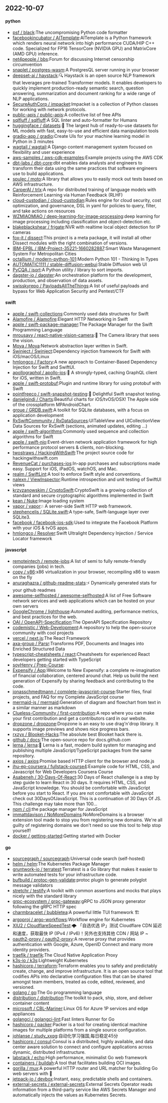 ## 2022-10-07

#### python
* [psf / black](https://github.com/psf/black):The uncompromising Python code formatter
* [facebookincubator / AITemplate](https://github.com/facebookincubator/AITemplate):AITemplate is a Python framework which renders neural network into high performance CUDA/HIP C++ code. Specialized for FP16 TensorCore (NVIDIA GPU) and MatrixCore (AMD GPU) inference.
* [net4people / bbs](https://github.com/net4people/bbs):Forum for discussing Internet censorship circumvention
* [snaplet / postgres-wasm](https://github.com/snaplet/postgres-wasm):A PostgresQL server running in your browser
* [deepset-ai / haystack](https://github.com/deepset-ai/haystack):🔍
Haystack is an open source NLP framework that leverages pre-trained Transformer models. It enables developers to quickly implement production-ready semantic search, question answering, summarization and document ranking for a wide range of NLP applications.
* [SecureAuthCorp / impacket](https://github.com/SecureAuthCorp/impacket):Impacket is a collection of Python classes for working with network protocols.
* [public-apis / public-apis](https://github.com/public-apis/public-apis):A collective list of free APIs
* [sqlfluff / sqlfluff](https://github.com/sqlfluff/sqlfluff):A SQL linter and auto-formatter for Humans
* [huggingface / datasets](https://github.com/huggingface/datasets):🤗
The largest hub of ready-to-use datasets for ML models with fast, easy-to-use and efficient data manipulation tools
* [gradio-app / gradio](https://github.com/gradio-app/gradio):Create UIs for your machine learning model in Python in 3 minutes
* [wagtail / wagtail](https://github.com/wagtail/wagtail):A Django content management system focused on flexibility and user experience
* [aws-samples / aws-cdk-examples](https://github.com/aws-samples/aws-cdk-examples):Example projects using the AWS CDK
* [dbt-labs / dbt-core](https://github.com/dbt-labs/dbt-core):dbt enables data analysts and engineers to transform their data using the same practices that software engineers use to build applications.
* [spulec / moto](https://github.com/spulec/moto):A library that allows you to easily mock out tests based on AWS infrastructure.
* [CarperAI / trlx](https://github.com/CarperAI/trlx):A repo for distributed training of language models with Reinforcement Learning via Human Feedback (RLHF)
* [cloud-custodian / cloud-custodian](https://github.com/cloud-custodian/cloud-custodian):Rules engine for cloud security, cost optimization, and governance, DSL in yaml for policies to query, filter, and take actions on resources
* [WZMIAOMIAO / deep-learning-for-image-processing](https://github.com/WZMIAOMIAO/deep-learning-for-image-processing):deep learning for image processing including classification and object-detection etc.
* [blakeblackshear / frigate](https://github.com/blakeblackshear/frigate):NVR with realtime local object detection for IP cameras
* [fox-it / dissect](https://github.com/fox-it/dissect):This project is a meta package, it will install all other Dissect modules with the right combination of versions.
* [IBM-EPBL / IBM-Project-35221-1660282887](https://github.com/IBM-EPBL/IBM-Project-35221-1660282887):Smart Waste Management System For Metropolitan Cities
* [octallium / modern-python-101](https://github.com/octallium/modern-python-101):Modern Python 101 - Thinking In Types
* [AUTOMATIC1111 / stable-diffusion-webui](https://github.com/AUTOMATIC1111/stable-diffusion-webui):Stable Diffusion web UI
* [PyCQA / isort](https://github.com/PyCQA/isort):A Python utility / library to sort imports.
* [dagster-io / dagster](https://github.com/dagster-io/dagster):An orchestration platform for the development, production, and observation of data assets.
* [swisskyrepo / PayloadsAllTheThings](https://github.com/swisskyrepo/PayloadsAllTheThings):A list of useful payloads and bypass for Web Application Security and Pentest/CTF

#### swift
* [apple / swift-collections](https://github.com/apple/swift-collections):Commonly used data structures for Swift
* [Alamofire / Alamofire](https://github.com/Alamofire/Alamofire):Elegant HTTP Networking in Swift
* [apple / swift-package-manager](https://github.com/apple/swift-package-manager):The Package Manager for the Swift Programming Language
* [mrousavy / react-native-vision-camera](https://github.com/mrousavy/react-native-vision-camera):📸
The Camera library that sees the vision.
* [Moya / Moya](https://github.com/Moya/Moya):Network abstraction layer written in Swift.
* [Swinject / Swinject](https://github.com/Swinject/Swinject):Dependency injection framework for Swift with iOS/macOS/Linux
* [hmlongco / Factory](https://github.com/hmlongco/Factory):A new approach to Container-Based Dependency Injection for Swift and SwiftUI.
* [apollographql / apollo-ios](https://github.com/apollographql/apollo-ios):📱
A strongly-typed, caching GraphQL client for iOS, written in Swift.
* [apple / swift-protobuf](https://github.com/apple/swift-protobuf):Plugin and runtime library for using protobuf with Swift
* [pointfreeco / swift-snapshot-testing](https://github.com/pointfreeco/swift-snapshot-testing):📸
Delightful Swift snapshot testing.
* [danielgindi / Charts](https://github.com/danielgindi/Charts):Beautiful charts for iOS/tvOS/OSX! The Apple side of the crossplatform MPAndroidChart.
* [groue / GRDB.swift](https://github.com/groue/GRDB.swift):A toolkit for SQLite databases, with a focus on application development
* [RxSwiftCommunity / RxDataSources](https://github.com/RxSwiftCommunity/RxDataSources):UITableView and UICollectionView Data Sources for RxSwift (sections, animated updates, editing ...)
* [apple / swift-algorithms](https://github.com/apple/swift-algorithms):Commonly used sequence and collection algorithms for Swift
* [apple / swift-nio](https://github.com/apple/swift-nio):Event-driven network application framework for high performance protocol servers & clients, non-blocking.
* [twostraws / HackingWithSwift](https://github.com/twostraws/HackingWithSwift):The project source code for hackingwithswift.com
* [RevenueCat / purchases-ios](https://github.com/RevenueCat/purchases-ios):In-app purchases and subscriptions made easy. Support for iOS, iPadOS, watchOS, and Mac.
* [realm / SwiftLint](https://github.com/realm/SwiftLint):A tool to enforce Swift style and conventions.
* [nalexn / ViewInspector](https://github.com/nalexn/ViewInspector):Runtime introspection and unit testing of SwiftUI views
* [krzyzanowskim / CryptoSwift](https://github.com/krzyzanowskim/CryptoSwift):CryptoSwift is a growing collection of standard and secure cryptographic algorithms implemented in Swift
* [kean / Nuke](https://github.com/kean/Nuke):Image loading system
* [vapor / vapor](https://github.com/vapor/vapor):💧
A server-side Swift HTTP web framework.
* [stephencelis / SQLite.swift](https://github.com/stephencelis/SQLite.swift):A type-safe, Swift-language layer over SQLite3.
* [facebook / facebook-ios-sdk](https://github.com/facebook/facebook-ios-sdk):Used to integrate the Facebook Platform with your iOS & tvOS apps.
* [hmlongco / Resolver](https://github.com/hmlongco/Resolver):Swift Ultralight Dependency Injection / Service Locator framework

#### javascript
* [remoteintech / remote-jobs](https://github.com/remoteintech/remote-jobs):A list of semi to fully remote-friendly companies (jobs) in tech.
* [copy / v86](https://github.com/copy/v86):x86 virtualization in your browser, recompiling x86 to wasm on the fly
* [anuraghazra / github-readme-stats](https://github.com/anuraghazra/github-readme-stats):⚡
Dynamically generated stats for your github readmes
* [awesome-selfhosted / awesome-selfhosted](https://github.com/awesome-selfhosted/awesome-selfhosted):A list of Free Software network services and web applications which can be hosted on your own servers
* [GoogleChrome / lighthouse](https://github.com/GoogleChrome/lighthouse):Automated auditing, performance metrics, and best practices for the web.
* [OAI / OpenAPI-Specification](https://github.com/OAI/OpenAPI-Specification):The OpenAPI Specification Repository
* [codemistic / Web-Development](https://github.com/codemistic/Web-Development):A repository to help the open-source community with cool projects
* [vercel / next.js](https://github.com/vercel/next.js):The React Framework
* [axa-group / Parsr](https://github.com/axa-group/Parsr):Transforms PDF, Documents and Images into Enriched Structured Data
* [typescript-cheatsheets / react](https://github.com/typescript-cheatsheets/react):Cheatsheets for experienced React developers getting started with TypeScript
* [soyHenry / Prep-Course](https://github.com/soyHenry/Prep-Course):
* [Expensify / App](https://github.com/Expensify/App):Welcome to New Expensify: a complete re-imagination of financial collaboration, centered around chat. Help us build the next generation of Expensify by sharing feedback and contributing to the code.
* [jonasschmedtmann / complete-javascript-course](https://github.com/jonasschmedtmann/complete-javascript-course):Starter files, final projects, and FAQ for my Complete JavaScript course
* [mermaid-js / mermaid](https://github.com/mermaid-js/mermaid):Generation of diagram and flowchart from text in a similar manner as markdown
* [Clueless-Community / first-contribution](https://github.com/Clueless-Community/first-contribution):A repo where you can make your first contribution and get a contributors card in our website.
* [dropzone / dropzone](https://github.com/dropzone/dropzone):Dropzone is an easy to use drag'n'drop library. It supports image previews and shows nice progress bars.
* [rxzyx / Blooket-Hacks](https://github.com/rxzyx/Blooket-Hacks):The absolute best Blooket hack there is.
* [github / docs](https://github.com/github/docs):The open-source repo for docs.github.com
* [lerna / lerna](https://github.com/lerna/lerna):🐉
Lerna is a fast, modern build system for managing and publishing multiple JavaScript/TypeScript packages from the same repository.
* [axios / axios](https://github.com/axios/axios):Promise based HTTP client for the browser and node.js
* [jhu-ep-coursera / fullstack-course4](https://github.com/jhu-ep-coursera/fullstack-course4):Example code for HTML, CSS, and Javascript for Web Developers Coursera Course
* [Asabeneh / 30-Days-Of-React](https://github.com/Asabeneh/30-Days-Of-React):30 Days of React challenge is a step by step guide to learn React in 30 days. It requires HTML, CSS, and JavaScript knowledge. You should be comfortable with JavaScript before you start to React. If you are not comfortable with JavaScript check out 30DaysOfJavaScript. This is a continuation of 30 Days Of JS. This challenge may take more than 100…
* [npm / cli](https://github.com/npm/cli):the package manager for JavaScript
* [immattdavison / NoMoreDomains](https://github.com/immattdavison/NoMoreDomains):NoMoreDomains is a browser extension tool made to stop you from registering new domains. We're all guilty of registering domains we don't need so use this tool to help stop yourself!
* [docker / getting-started](https://github.com/docker/getting-started):Getting started with Docker

#### go
* [sourcegraph / sourcegraph](https://github.com/sourcegraph/sourcegraph):Universal code search (self-hosted)
* [helm / helm](https://github.com/helm/helm):The Kubernetes Package Manager
* [gruntwork-io / terratest](https://github.com/gruntwork-io/terratest):Terratest is a Go library that makes it easier to write automated tests for your infrastructure code.
* [bufbuild / protoc-gen-validate](https://github.com/bufbuild/protoc-gen-validate):protoc plugin to generate polyglot message validators
* [stretchr / testify](https://github.com/stretchr/testify):A toolkit with common assertions and mocks that plays nicely with the standard library
* [grpc-ecosystem / grpc-gateway](https://github.com/grpc-ecosystem/grpc-gateway):gRPC to JSON proxy generator following the gRPC HTTP spec
* [charmbracelet / bubbletea](https://github.com/charmbracelet/bubbletea):A powerful little TUI framework
🏗
* [argoproj / argo-workflows](https://github.com/argoproj/argo-workflows):Workflow engine for Kubernetes
* [XIU2 / CloudflareSpeedTest](https://github.com/XIU2/CloudflareSpeedTest):🌩
「自选优选 IP」测试 Cloudflare CDN 延迟和速度，获取最快 IP (IPv4 / IPv6)！另外也支持其他 CDN / 网站 IP ~
* [oauth2-proxy / oauth2-proxy](https://github.com/oauth2-proxy/oauth2-proxy):A reverse proxy that provides authentication with Google, Azure, OpenID Connect and many more identity providers.
* [traefik / traefik](https://github.com/traefik/traefik):The Cloud Native Application Proxy
* [k3s-io / k3s](https://github.com/k3s-io/k3s):Lightweight Kubernetes
* [hashicorp / terraform](https://github.com/hashicorp/terraform):Terraform enables you to safely and predictably create, change, and improve infrastructure. It is an open source tool that codifies APIs into declarative configuration files that can be shared amongst team members, treated as code, edited, reviewed, and versioned.
* [golang / go](https://github.com/golang/go):The Go programming language
* [distribution / distribution](https://github.com/distribution/distribution):The toolkit to pack, ship, store, and deliver container content
* [microsoft / CBL-Mariner](https://github.com/microsoft/CBL-Mariner):Linux OS for Azure 1P services and edge appliances
* [golangci / golangci-lint](https://github.com/golangci/golangci-lint):Fast linters Runner for Go
* [hashicorp / packer](https://github.com/hashicorp/packer):Packer is a tool for creating identical machine images for multiple platforms from a single source configuration.
* [johlanse / study_xxqg](https://github.com/johlanse/study_xxqg):自动化学习强国,每日稳定45分
* [hashicorp / consul](https://github.com/hashicorp/consul):Consul is a distributed, highly available, and data center aware solution to connect and configure applications across dynamic, distributed infrastructure.
* [labstack / echo](https://github.com/labstack/echo):High performance, minimalist Go web framework
* [containers / buildah](https://github.com/containers/buildah):A tool that facilitates building OCI images.
* [gorilla / mux](https://github.com/gorilla/mux):A powerful HTTP router and URL matcher for building Go web servers with
🦍
* [jetpack-io / devbox](https://github.com/jetpack-io/devbox):Instant, easy, predictable shells and containers.
* [external-secrets / external-secrets](https://github.com/external-secrets/external-secrets):External Secrets Operator reads information from a third-party service like AWS Secrets Manager and automatically injects the values as Kubernetes Secrets.
